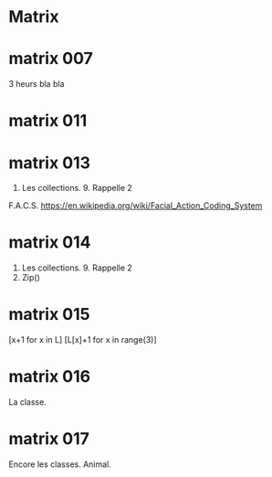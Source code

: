 # Matrix

# matrix 007

3 heurs bla bla

# matrix 011


# matrix 013

1. Les collections. 9. Rappelle 2

F.A.C.S.
https://en.wikipedia.org/wiki/Facial_Action_Coding_System

# matrix 014

1. Les collections. 9. Rappelle 2
2. Zip()
# matrix 015
[x+1 for x in L]
[L[x]+1 for x in range(3)]

# matrix 016

La classe.

# matrix 017

Encore les classes. Animal.


